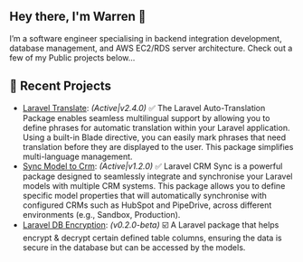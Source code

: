 ## Hey there, I'm Warren 👋

I’m a software engineer specialising in backend integration development, database management, and AWS EC2/RDS server architecture. Check out a few of my Public projects below...

## 🚀 Recent Projects

- [Laravel Translate](https://github.com/wazzac/domTranslate): _(Active|v2.4.0)_ ✅ The Laravel Auto-Translation Package enables seamless multilingual support by allowing you to define phrases for automatic translation within your Laravel application. Using a built-in Blade directive, you can easily mark phrases that need translation before they are displayed to the user. This package simplifies multi-language management.
- [Sync Model to Crm](https://github.com/wazzac/sync-model-to-crm): _(Active|v1.2.0)_ ✅ Laravel CRM Sync is a powerful package designed to seamlessly integrate and synchronise your Laravel models with multiple CRM systems. This package allows you to define specific model properties that will automatically synchronise with configured CRMs such as HubSpot and PipeDrive, across different environments (e.g., Sandbox, Production).
- [Laravel DB Encryption](https://github.com/wazzac/laravel-db-encryption): _(v0.2.0-beta)_ ☑️ A Laravel package that helps encrypt & decrypt certain defined table columns, ensuring the data is secure in the database but can be accessed by the models.
